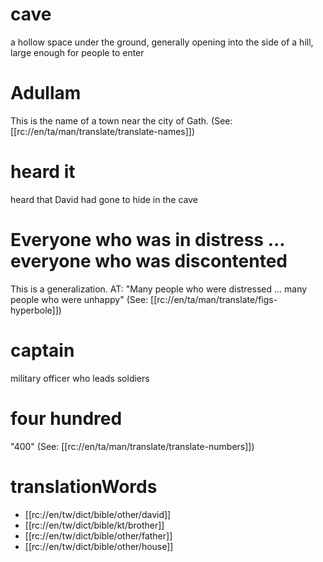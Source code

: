 # cave

a hollow space under the ground, generally opening into the side of a hill, large enough for people to enter

# Adullam

This is the name of a town near the city of Gath. (See: [[rc://en/ta/man/translate/translate-names]])

# heard it

heard that David had gone to hide in the cave

# Everyone who was in distress ... everyone who was discontented

This is a generalization. AT: "Many people who were distressed ... many people who were unhappy" (See: [[rc://en/ta/man/translate/figs-hyperbole]])

# captain

military officer who leads soldiers

# four hundred

"400" (See: [[rc://en/ta/man/translate/translate-numbers]])

# translationWords

* [[rc://en/tw/dict/bible/other/david]]
* [[rc://en/tw/dict/bible/kt/brother]]
* [[rc://en/tw/dict/bible/other/father]]
* [[rc://en/tw/dict/bible/other/house]]